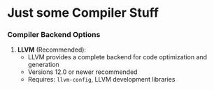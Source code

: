 # Just some Compiler Stuff

### Compiler Backend Options
1. **LLVM** (Recommended):
   - LLVM provides a complete backend for code optimization and generation
   - Versions 12.0 or newer recommended
   - Requires: `llvm-config`, LLVM development libraries